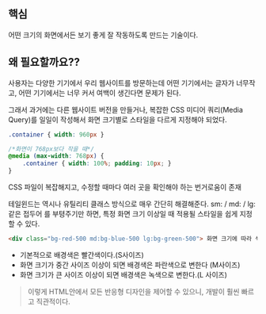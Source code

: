 ## 핵심
어떤 크기의 화면에서든 보기 좋게 잘 작동하도록 만드는 기술이다.

## 왜 필요할까요??
사용자는 다양한 기기에서 우리 웹사이트를 방문하는데 어떤 기기에서는 글자가 너무작고, 어떤 기기에서는 너무 커서 여백이 생긴다면 문제가 된다.

그래서 과거에는 다른 웹사이트 버전을 만들거나, 복잡한 CSS 미디어 쿼리(Media Query)를 일일이 작성해서 화면 크기별로 스타일을 다르게 지정해야 되었다.
```CSS
.container { width: 960px }

/*화면이 768px보다 작을 때*/
@media (max-width: 768px) {
	.container { width: 100%; padding: 10px; }
}
```
CSS 파일이 복잡해지고, 수정할 때마다 여러 곳을 확인해야 하는 번거로움이 존재

테일윈드는 역시나 유틸리티 클래스 방식으로 매우 간단히 해결해준다. sm: / md: / lg: 같은 접두어 를 부텽주기만 하면, 특정 화면 크기 이상일 때 적용될 스타일을 쉽게 지정할 수 있다.
```HTML
<div class="bg-red-500 md:bg-blue-500 lg:bg-green-500"> 화면 크기에 따라 색이 변합니다.</div>
```
- 기본적으로 배경색은 빨간색이다.(S사이즈)
- 화면 크기가 중간 사이즈 이상이 되면 배경색은 파란색으로 변한다 (M사이즈)
- 화면 크기가 큰 사이즈 이상이 되면 배경색은 녹색으로 변한다.(L 사이즈)
> 이렇게 HTML안에서 모든 반응형 디자인을 제어할 수 있으니, 개발이 훨씬 빠르고 직관적이다.

